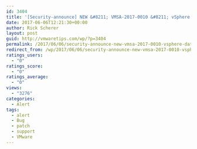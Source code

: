```yaml
---
id: 3404
title: '[Security-announce] NEW &#8211; VMSA-2017-0010 &#8211; vSphere Data Protection (VDP) updates address multiple security issues'
date: 2017-06-06T12:21:30+00:00
author: Rick Scherer
layout: post
guid: http://vmwaretips.com/wp/?p=3404
permalink: /2017/06/06/security-announce-new-vmsa-2017-0010-vsphere-data-protection-vdp-updates-address-multiple-security-issues/
redirect_from: /wp/2017/06/06/security-announce-new-vmsa-2017-0010-vsphere-data-protection-vdp-updates-address-multiple-security-issues/
ratings_users:
  - "0"
ratings_score:
  - "0"
ratings_average:
  - "0"
views:
  - "3276"
categories:
  - Alert
tags:
  - alert
  - Bug
  - patch
  - support
  - VMware
---
```

